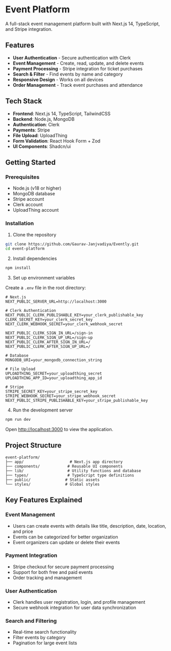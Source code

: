 # Event Platform

A full-stack event management platform built with Next.js 14, TypeScript, and Stripe integration.

## Features

- **User Authentication** - Secure authentication with Clerk
- **Event Management** - Create, read, update, and delete events
- **Payment Processing** - Stripe integration for ticket purchases
- **Search & Filter** - Find events by name and category
- **Responsive Design** - Works on all devices
- **Order Management** - Track event purchases and attendance

## Tech Stack

- **Frontend**: Next.js 14, TypeScript, TailwindCSS
- **Backend**: Node.js, MongoDB
- **Authentication**: Clerk
- **Payments**: Stripe
- **File Upload**: UploadThing
- **Form Validation**: React Hook Form + Zod
- **UI Components**: Shadcn/ui

## Getting Started

### Prerequisites

- Node.js (v18 or higher)
- MongoDB database
- Stripe account
- Clerk account
- UploadThing account

### Installation

1. Clone the repository
```bash
git clone https://github.com/Gaurav-Janjvadiya/Evently.git
cd event-platform
```

2. Install dependencies
```bash
npm install
```

3. Set up environment variables

Create a `.env` file in the root directory:

```env
# Next.js
NEXT_PUBLIC_SERVER_URL=http://localhost:3000

# Clerk Authentication
NEXT_PUBLIC_CLERK_PUBLISHABLE_KEY=your_clerk_publishable_key
CLERK_SECRET_KEY=your_clerk_secret_key
NEXT_CLERK_WEBHOOK_SECRET=your_clerk_webhook_secret

NEXT_PUBLIC_CLERK_SIGN_IN_URL=/sign-in
NEXT_PUBLIC_CLERK_SIGN_UP_URL=/sign-up
NEXT_PUBLIC_CLERK_AFTER_SIGN_IN_URL=/
NEXT_PUBLIC_CLERK_AFTER_SIGN_UP_URL=/

# Database
MONGODB_URI=your_mongodb_connection_string

# File Upload
UPLOADTHING_SECRET=your_uploadthing_secret
UPLOADTHING_APP_ID=your_uploadthing_app_id

# Stripe
STRIPE_SECRET_KEY=your_stripe_secret_key
STRIPE_WEBHOOK_SECRET=your_stripe_webhook_secret
NEXT_PUBLIC_STRIPE_PUBLISHABLE_KEY=your_stripe_publishable_key
```

4. Run the development server
```bash
npm run dev
```

Open [http://localhost:3000](http://localhost:3000) to view the application.

## Project Structure

```
event-platform/
├── app/                    # Next.js app directory
├── components/            # Reusable UI components
├── lib/                   # Utility functions and database
├── types/                 # TypeScript type definitions
├── public/               # Static assets
└── styles/               # Global styles
```

## Key Features Explained

### Event Management
- Users can create events with details like title, description, date, location, and price
- Events can be categorized for better organization
- Event organizers can update or delete their events

### Payment Integration
- Stripe checkout for secure payment processing
- Support for both free and paid events
- Order tracking and management

### User Authentication
- Clerk handles user registration, login, and profile management
- Secure webhook integration for user data synchronization

### Search and Filtering
- Real-time search functionality
- Filter events by category
- Pagination for large event lists
